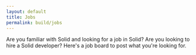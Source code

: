 ```yaml
---
layout: default
title: Jobs
permalink: build/jobs
---
```


Are you familiar with Solid and looking for a job in Solid? Are you looking to hire a Solid developer? Here's a job board to post what you're looking for. 
